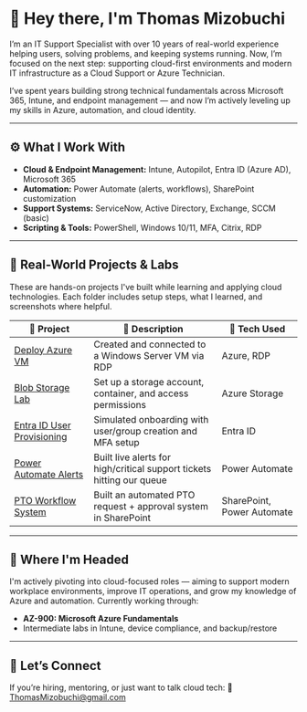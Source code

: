 # 👋 Hey there, I'm Thomas Mizobuchi

I’m an IT Support Specialist with over 10 years of real-world experience helping users, solving problems, and keeping systems running. Now, I’m focused on the next step: supporting cloud-first environments and modern IT infrastructure as a Cloud Support or Azure Technician.

I’ve spent years building strong technical fundamentals across Microsoft 365, Intune, and endpoint management — and now I’m actively leveling up my skills in Azure, automation, and cloud identity.

---

## ⚙️ What I Work With

- **Cloud & Endpoint Management:** Intune, Autopilot, Entra ID (Azure AD), Microsoft 365
- **Automation:** Power Automate (alerts, workflows), SharePoint customization
- **Support Systems:** ServiceNow, Active Directory, Exchange, SCCM (basic)
- **Scripting & Tools:** PowerShell, Windows 10/11, MFA, Citrix, RDP

---

## 💼 Real-World Projects & Labs

These are hands-on projects I've built while learning and applying cloud technologies. Each folder includes setup steps, what I learned, and screenshots where helpful.

| 🚀 Project | 🧾 Description | 🧰 Tech Used |
|-----------|----------------|-------------|
| [Deploy Azure VM](./cloud-labs/vm-deployment-azure) | Created and connected to a Windows Server VM via RDP | Azure, RDP |
| [Blob Storage Lab](./cloud-labs/azure-storage-test) | Set up a storage account, container, and access permissions | Azure Storage |
| [Entra ID User Provisioning](./cloud-labs/entra-id-user-setup) | Simulated onboarding with user/group creation and MFA setup | Entra ID |
| [Power Automate Alerts](./cloud-labs/power-automate-alerts) | Built live alerts for high/critical support tickets hitting our queue | Power Automate |
| [PTO Workflow System](./cloud-labs/sharepoint-pto-request) | Built an automated PTO request + approval system in SharePoint | SharePoint, Power Automate |

---

## 🧭 Where I'm Headed

I'm actively pivoting into cloud-focused roles — aiming to support modern workplace environments, improve IT operations, and grow my knowledge of Azure and automation. Currently working through:
- **AZ-900: Microsoft Azure Fundamentals**
- Intermediate labs in Intune, device compliance, and backup/restore

---

## 🤝 Let’s Connect

If you’re hiring, mentoring, or just want to talk cloud tech:
📧 [ThomasMizobuchi@gmail.com](mailto:ThomasMizobuchi@gmail.com)

